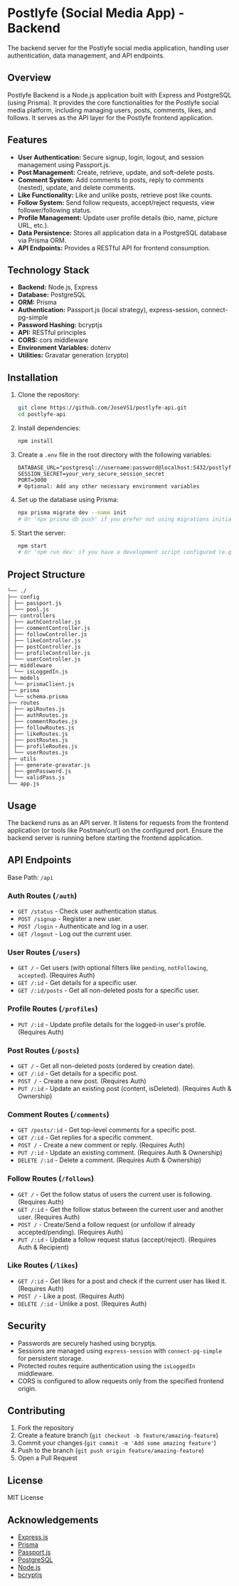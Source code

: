 # Postlyfe (Social Media App) - Backend

The backend server for the Postlyfe social media application, handling user authentication, data management, and API endpoints.

## Overview

Postlyfe Backend is a Node.js application built with Express and PostgreSQL (using Prisma). It provides the core functionalities for the Postlyfe social media platform, including managing users, posts, comments, likes, and follows. It serves as the API layer for the Postlyfe frontend application.

## Features

-   **User Authentication:** Secure signup, login, logout, and session management using Passport.js.
-   **Post Management:** Create, retrieve, update, and soft-delete posts.
-   **Comment System:** Add comments to posts, reply to comments (nested), update, and delete comments.
-   **Like Functionality:** Like and unlike posts, retrieve post like counts.
-   **Follow System:** Send follow requests, accept/reject requests, view follower/following status.
-   **Profile Management:** Update user profile details (bio, name, picture URL, etc.).
-   **Data Persistence:** Stores all application data in a PostgreSQL database via Prisma ORM.
-   **API Endpoints:** Provides a RESTful API for frontend consumption.

## Technology Stack

-   **Backend:** Node.js, Express
-   **Database:** PostgreSQL
-   **ORM:** Prisma
-   **Authentication:** Passport.js (local strategy), express-session, connect-pg-simple
-   **Password Hashing:** bcryptjs
-   **API:** RESTful principles
-   **CORS:** cors middleware
-   **Environment Variables:** dotenv
-   **Utilities:** Gravatar generation (crypto)

## Installation

1.  Clone the repository:

    ```bash
    git clone https://github.com/JoseVS1/postlyfe-api.git
    cd postlyfe-api
    ```

2.  Install dependencies:

    ```bash
    npm install
    ```

3.  Create a `.env` file in the root directory with the following variables:

    ```env
    DATABASE_URL="postgresql://username:password@localhost:5432/postlyfe_db"
    SESSION_SECRET=your_very_secure_session_secret
    PORT=3000
    # Optional: Add any other necessary environment variables
    ```

4.  Set up the database using Prisma:

    ```bash
    npx prisma migrate dev --name init
    # Or 'npx prisma db push' if you prefer not using migrations initially
    ```

5.  Start the server:

    ```bash
    npm start
    # Or 'npm run dev' if you have a development script configured (e.g., with nodemon)
    ```

## Project Structure

```
└── ./
├── config
│ ├── passport.js
│ └── pool.js
├── controllers
│ ├── authController.js
│ ├── commentController.js
│ ├── followController.js
│ ├── likeController.js
│ ├── postController.js
│ ├── profileController.js
│ └── userController.js
├── middleware
│ └── isLoggedIn.js
├── models
│ └── prismaClient.js
├── prisma
│ └── schema.prisma
├── routes
│ ├── apiRoutes.js
│ ├── authRoutes.js
│ ├── commentRoutes.js
│ ├── followRoutes.js
│ ├── likeRoutes.js
│ ├── postRoutes.js
│ ├── profileRoutes.js
│ └── userRoutes.js
├── utils
│ ├── generate-gravatar.js
│ ├── genPassword.js
│ └── validPass.js
└── app.js
```

## Usage

The backend runs as an API server. It listens for requests from the frontend application (or tools like Postman/curl) on the configured port. Ensure the backend server is running before starting the frontend application.

## API Endpoints

Base Path: `/api`

### Auth Routes (`/auth`)

-   `GET /status` - Check user authentication status.
-   `POST /signup` - Register a new user.
-   `POST /login` - Authenticate and log in a user.
-   `GET /logout` - Log out the current user.

### User Routes (`/users`)

-   `GET /` - Get users (with optional filters like `pending`, `notFollowing`, `accepted`). (Requires Auth)
-   `GET /:id` - Get details for a specific user.
-   `GET /:id/posts` - Get all non-deleted posts for a specific user.

### Profile Routes (`/profiles`)

-   `PUT /:id` - Update profile details for the logged-in user's profile. (Requires Auth)

### Post Routes (`/posts`)

-   `GET /` - Get all non-deleted posts (ordered by creation date).
-   `GET /:id` - Get details for a specific post.
-   `POST /` - Create a new post. (Requires Auth)
-   `PUT /:id` - Update an existing post (content, isDeleted). (Requires Auth & Ownership)

### Comment Routes (`/comments`)

-   `GET /posts/:id` - Get top-level comments for a specific post.
-   `GET /:id` - Get replies for a specific comment.
-   `POST /` - Create a new comment or reply. (Requires Auth)
-   `PUT /:id` - Update an existing comment. (Requires Auth & Ownership)
-   `DELETE /:id` - Delete a comment. (Requires Auth & Ownership)

### Follow Routes (`/follows`)

-   `GET /` - Get the follow status of users the current user is following. (Requires Auth)
-   `GET /:id` - Get the follow status between the current user and another user. (Requires Auth)
-   `POST /` - Create/Send a follow request (or unfollow if already accepted/pending). (Requires Auth)
-   `PUT /:id` - Update a follow request status (accept/reject). (Requires Auth & Recipient)

### Like Routes (`/likes`)

-   `GET /:id` - Get likes for a post and check if the current user has liked it. (Requires Auth)
-   `POST /` - Like a post. (Requires Auth)
-   `DELETE /:id` - Unlike a post. (Requires Auth)

## Security

-   Passwords are securely hashed using bcryptjs.
-   Sessions are managed using `express-session` with `connect-pg-simple` for persistent storage.
-   Protected routes require authentication using the `isLoggedIn` middleware.
-   CORS is configured to allow requests only from the specified frontend origin.

## Contributing

1.  Fork the repository
2.  Create a feature branch (`git checkout -b feature/amazing-feature`)
3.  Commit your changes (`git commit -m 'Add some amazing feature'`)
4.  Push to the branch (`git push origin feature/amazing-feature`)
5.  Open a Pull Request

## License

MIT License

## Acknowledgements

-   [Express.js](https://expressjs.com/)
-   [Prisma](https://www.prisma.io/)
-   [Passport.js](http://www.passportjs.org/)
-   [PostgreSQL](https://www.postgresql.org/)
-   [Node.js](https://nodejs.org/)
-   [bcryptjs](https://github.com/dcodeIO/bcrypt.js)
